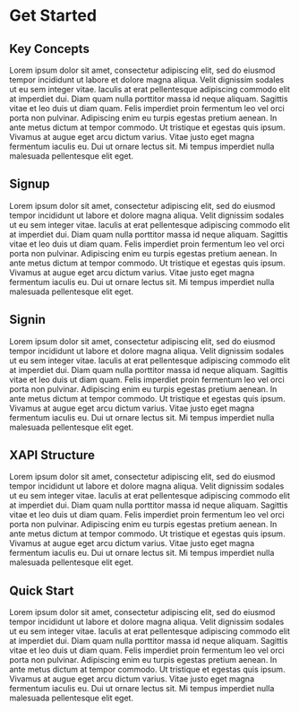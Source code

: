 # Get Started

Key Concepts
---
Lorem ipsum dolor sit amet, consectetur adipiscing elit, sed do eiusmod tempor incididunt ut labore et dolore magna aliqua. Velit dignissim sodales ut eu sem integer vitae. Iaculis at erat pellentesque adipiscing commodo elit at imperdiet dui. Diam quam nulla porttitor massa id neque aliquam. Sagittis vitae et leo duis ut diam quam. Felis imperdiet proin fermentum leo vel orci porta non pulvinar. Adipiscing enim eu turpis egestas pretium aenean. In ante metus dictum at tempor commodo. Ut tristique et egestas quis ipsum. Vivamus at augue eget arcu dictum varius. Vitae justo eget magna fermentum iaculis eu. Dui ut ornare lectus sit. Mi tempus imperdiet nulla malesuada pellentesque elit eget.

Signup
---
Lorem ipsum dolor sit amet, consectetur adipiscing elit, sed do eiusmod tempor incididunt ut labore et dolore magna aliqua. Velit dignissim sodales ut eu sem integer vitae. Iaculis at erat pellentesque adipiscing commodo elit at imperdiet dui. Diam quam nulla porttitor massa id neque aliquam. Sagittis vitae et leo duis ut diam quam. Felis imperdiet proin fermentum leo vel orci porta non pulvinar. Adipiscing enim eu turpis egestas pretium aenean. In ante metus dictum at tempor commodo. Ut tristique et egestas quis ipsum. Vivamus at augue eget arcu dictum varius. Vitae justo eget magna fermentum iaculis eu. Dui ut ornare lectus sit. Mi tempus imperdiet nulla malesuada pellentesque elit eget.

Signin
---
Lorem ipsum dolor sit amet, consectetur adipiscing elit, sed do eiusmod tempor incididunt ut labore et dolore magna aliqua. Velit dignissim sodales ut eu sem integer vitae. Iaculis at erat pellentesque adipiscing commodo elit at imperdiet dui. Diam quam nulla porttitor massa id neque aliquam. Sagittis vitae et leo duis ut diam quam. Felis imperdiet proin fermentum leo vel orci porta non pulvinar. Adipiscing enim eu turpis egestas pretium aenean. In ante metus dictum at tempor commodo. Ut tristique et egestas quis ipsum. Vivamus at augue eget arcu dictum varius. Vitae justo eget magna fermentum iaculis eu. Dui ut ornare lectus sit. Mi tempus imperdiet nulla malesuada pellentesque elit eget.

XAPI Structure
---
Lorem ipsum dolor sit amet, consectetur adipiscing elit, sed do eiusmod tempor incididunt ut labore et dolore magna aliqua. Velit dignissim sodales ut eu sem integer vitae. Iaculis at erat pellentesque adipiscing commodo elit at imperdiet dui. Diam quam nulla porttitor massa id neque aliquam. Sagittis vitae et leo duis ut diam quam. Felis imperdiet proin fermentum leo vel orci porta non pulvinar. Adipiscing enim eu turpis egestas pretium aenean. In ante metus dictum at tempor commodo. Ut tristique et egestas quis ipsum. Vivamus at augue eget arcu dictum varius. Vitae justo eget magna fermentum iaculis eu. Dui ut ornare lectus sit. Mi tempus imperdiet nulla malesuada pellentesque elit eget.

Quick Start
---
Lorem ipsum dolor sit amet, consectetur adipiscing elit, sed do eiusmod tempor incididunt ut labore et dolore magna aliqua. Velit dignissim sodales ut eu sem integer vitae. Iaculis at erat pellentesque adipiscing commodo elit at imperdiet dui. Diam quam nulla porttitor massa id neque aliquam. Sagittis vitae et leo duis ut diam quam. Felis imperdiet proin fermentum leo vel orci porta non pulvinar. Adipiscing enim eu turpis egestas pretium aenean. In ante metus dictum at tempor commodo. Ut tristique et egestas quis ipsum. Vivamus at augue eget arcu dictum varius. Vitae justo eget magna fermentum iaculis eu. Dui ut ornare lectus sit. Mi tempus imperdiet nulla malesuada pellentesque elit eget.

